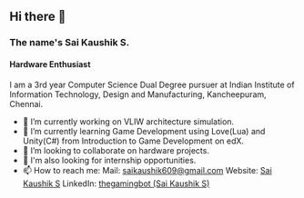 ## Hi there 👋

### The name's Sai Kaushik S.
#### Hardware Enthusiast
I am a 3rd year Computer Science Dual Degree pursuer at Indian Institute of Information Technology, Design and Manufacturing, Kancheepuram, Chennai. 

- 🔭 I’m currently working on VLIW architecture simulation.
- 🌱 I’m currently learning Game Development using Love(Lua) and Unity(C#) from Introduction to Game Development on edX.
- 👯 I’m looking to collaborate on hardware projects.
- 👯 I'm also looking for internship opportunities.
- 📫 How to reach me:
    Mail: [saikaushik609@gmail.com](mailto:saikaushik609@gmail.com)
    Website: [Sai Kaushik S](https://thegamingbot.github.io/thegamingbot/)
    LinkedIn: [thegamingbot (Sai Kaushik S)](https://www.linkedin.com/in/kihsuakias/)
